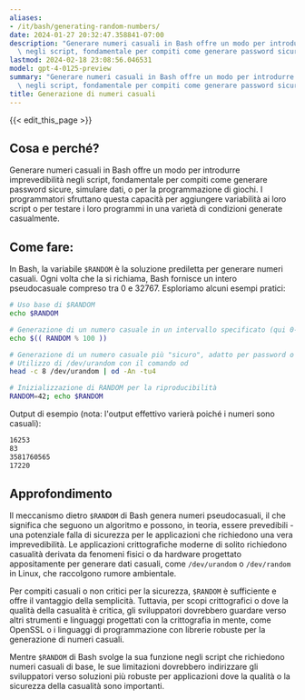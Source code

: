 ```yaml
---
aliases:
- /it/bash/generating-random-numbers/
date: 2024-01-27 20:32:47.358841-07:00
description: "Generare numeri casuali in Bash offre un modo per introdurre imprevedibilit\xE0\
  \ negli script, fondamentale per compiti come generare password sicure,\u2026"
lastmod: 2024-02-18 23:08:56.046531
model: gpt-4-0125-preview
summary: "Generare numeri casuali in Bash offre un modo per introdurre imprevedibilit\xE0\
  \ negli script, fondamentale per compiti come generare password sicure,\u2026"
title: Generazione di numeri casuali
---
```


{{< edit_this_page >}}

## Cosa e perché?
Generare numeri casuali in Bash offre un modo per introdurre imprevedibilità negli script, fondamentale per compiti come generare password sicure, simulare dati, o per la programmazione di giochi. I programmatori sfruttano questa capacità per aggiungere variabilità ai loro script o per testare i loro programmi in una varietà di condizioni generate casualmente.

## Come fare:
In Bash, la variabile `$RANDOM` è la soluzione prediletta per generare numeri casuali. Ogni volta che la si richiama, Bash fornisce un intero pseudocasuale compreso tra 0 e 32767. Esploriamo alcuni esempi pratici:

```Bash
# Uso base di $RANDOM
echo $RANDOM

# Generazione di un numero casuale in un intervallo specificato (qui 0-99)
echo $(( RANDOM % 100 ))

# Generazione di un numero casuale più "sicuro", adatto per password o chiavi
# Utilizzo di /dev/urandom con il comando od
head -c 8 /dev/urandom | od -An -tu4

# Inizializzazione di RANDOM per la riproducibilità
RANDOM=42; echo $RANDOM
```

Output di esempio (nota: l'output effettivo varierà poiché i numeri sono casuali):
```Bash
16253
83
3581760565
17220
```

## Approfondimento
Il meccanismo dietro `$RANDOM` di Bash genera numeri pseudocasuali, il che significa che seguono un algoritmo e possono, in teoria, essere prevedibili - una potenziale falla di sicurezza per le applicazioni che richiedono una vera imprevedibilità. Le applicazioni crittografiche moderne di solito richiedono casualità derivata da fenomeni fisici o da hardware progettato appositamente per generare dati casuali, come `/dev/urandom` o `/dev/random` in Linux, che raccolgono rumore ambientale.

Per compiti casuali o non critici per la sicurezza, `$RANDOM` è sufficiente e offre il vantaggio della semplicità. Tuttavia, per scopi crittografici o dove la qualità della casualità è critica, gli sviluppatori dovrebbero guardare verso altri strumenti e linguaggi progettati con la crittografia in mente, come OpenSSL o i linguaggi di programmazione con librerie robuste per la generazione di numeri casuali.

Mentre `$RANDOM` di Bash svolge la sua funzione negli script che richiedono numeri casuali di base, le sue limitazioni dovrebbero indirizzare gli sviluppatori verso soluzioni più robuste per applicazioni dove la qualità o la sicurezza della casualità sono importanti.
